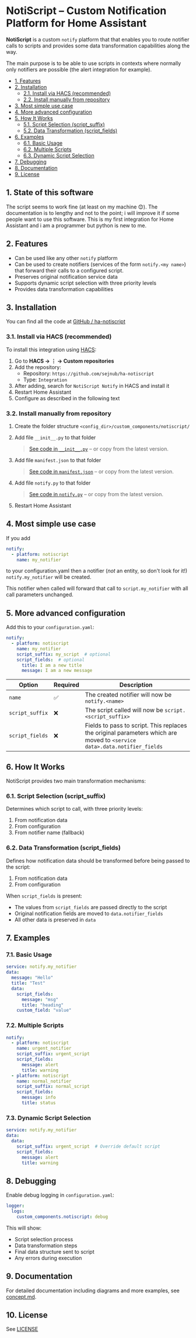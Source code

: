 # NotiScript – Custom Notification Platform for Home Assistant

**NotiScript** is a custom `notify` platform that that enables you to route notifier calls to scripts and provides some data transformation capabilities along the way.

The main purpose is to be able to use scripts in contexts where normally only notifiers are possible (the alert integration for example).

- [1. Features](#1-features)
- [2. Installation](#2-installation)
  - [2.1. Install via HACS (recommended)](#21-install-via-hacs-recommended)
  - [2.2. Install manually from repository](#22-install-manually-from-repository)
- [3. Most simple use case](#3-most-simple-use-case)
- [4. More advanced configuration](#4-more-advanced-configuration)
- [5. How It Works](#5-how-it-works)
  - [5.1. Script Selection (script\_suffix)](#51-script-selection-script_suffix)
  - [5.2. Data Transformation (script\_fields)](#52-data-transformation-script_fields)
- [6. Examples](#6-examples)
  - [6.1. Basic Usage](#61-basic-usage)
  - [6.2. Multiple Scripts](#62-multiple-scripts)
  - [6.3. Dynamic Script Selection](#63-dynamic-script-selection)
- [7. Debugging](#7-debugging)
- [8. Documentation](#8-documentation)
- [9. License](#9-license)

## 1. State of this software

The script seems to work fine (at least on my machine 😊).
The documentation is to lengthy and not to the point; i will improve it if some people want to use this software.
This is my first integration for Home Assistant and i am a programmer but python is new to me.

## 2. Features

- Can be used like any other `notify` platform
- Can be used to create notifiers (services of the form `notify.<my name>`) that forward their calls to a configured script.
- Preserves original notification service data
- Supports dynamic script selection with three priority levels
- Provides data transformation capabilities

## 3. Installation

You can find all the code at [GitHub / ha-notiscript](https://github.com/sejnub/ha-notiscript)

### 3.1. Install via HACS (recommended)

To install this integration using [HACS](https://hacs.xyz):

1. Go to **HACS → ⋮ → Custom repositories**
2. Add the repository:
   - Repository: `https://github.com/sejnub/ha-notiscript`
   - Type: `Integration`
3. After adding, search for `NotiScript Notify` in HACS and install it
4. Restart Home Assistant
5. Configure as described in the following text

### 3.2. Install manually from repository

1. Create the folder structure `<config_dir>/custom_components/notiscript/`

2. Add file `__init__.py` to that folder
   > [See code in `__init__.py`](custom_components/notiscript/__init__.py) – or copy from the latest version.

3. Add file `manifest.json` to that folder
   > [See code in `manifest.json`](custom_components/notiscript/manifest.json) – or copy from the latest version.

4. Add file `notify.py` to that folder
   > [See code in `notify.py`](custom_components/notiscript/notify.py) – or copy from the latest version.

5. Restart Home Assistant

## 4. Most simple use case

If you add

```yaml
notify:
  - platform: notiscript
    name: my_notifier
```

to your configuration.yaml then a notifier (*not* an entity, so don't look for it!) `notify.my_notifier` will be created.

This notifier when called will forward that call to `script.my_notifier` with all call parameters unchanged.

## 5. More advanced configuration

Add this to your `configuration.yaml`:

```yaml
notify:
  - platform: notiscript
    name: my_notifier
    script_suffix: my_script  # optional
    script_fields:  # optional
      title: I am a new title
      message: I am a new message
```

| Option          | Required | Description                                                                                                  |
| --------------- | -------- | ------------------------------------------------------------------------------------------------------------ |
| `name`          | ✅        | The created notifier will now be `notify.<name>`                                                                   |
| `script_suffix` | ❌        | The script called will now be `script.<script_suffix>`                                                            |
| `script_fields` | ❌        | Fields to pass to script. This replaces the original parameters which are moved to `<service data>.data.notifier_fields` |

## 6. How It Works

NotiScript provides two main transformation mechanisms:

### 6.1. Script Selection (script_suffix)

Determines which script to call, with three priority levels:

1. From notification data
2. From configuration
3. From notifier name (fallback)

### 6.2. Data Transformation (script_fields)

Defines how notification data should be transformed before being passed to the script:

1. From notification data
2. From configuration

When `script_fields` is present:

- The values from `script_fields` are passed directly to the script
- Original notification fields are moved to `data.notifier_fields`
- All other data is preserved in `data`

## 7. Examples

### 7.1. Basic Usage

```yaml
service: notify.my_notifier
data:
  message: "Hello"
  title: "Test"
  data:
    script_fields:
      message: "msg"
      title: "heading"
    custom_field: "value"
```

### 7.2. Multiple Scripts

```yaml
notify:
  - platform: notiscript
    name: urgent_notifier
    script_suffix: urgent_script
    script_fields:
      message: alert
      title: warning
  - platform: notiscript
    name: normal_notifier
    script_suffix: normal_script
    script_fields:
      message: info
      title: status
```

### 7.3. Dynamic Script Selection

```yaml
service: notify.my_notifier
data:
  data:
    script_suffix: urgent_script  # Override default script
    script_fields:
      message: alert
      title: warning
```

## 8. Debugging

Enable debug logging in `configuration.yaml`:

```yaml
logger:
  logs:
    custom_components.notiscript: debug
```

This will show:

- Script selection process
- Data transformation steps
- Final data structure sent to script
- Any errors during execution

## 9. Documentation

For detailed documentation including diagrams and more examples, see [concept.md](concept.md).

## 10. License

See [LICENSE](./LICENSE)
